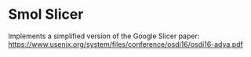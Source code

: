 # Smol Slicer

Implements a simplified version of the Google Slicer paper: https://www.usenix.org/system/files/conference/osdi16/osdi16-adya.pdf



